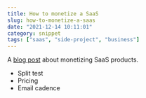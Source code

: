 ```yaml
---
title: How to monetize a SaaS
slug: how-to-monetize-a-saas
date: "2021-12-14 10:11:01"
category: snippet
tags: ["saas", "side-project", "business"]
---
```


A [blog post](https://jeremyaboyd.com/post/tricks-to-monetize-your-side-project)
about monetizing SaaS products.

- Split test
- Pricing
- Email cadence
